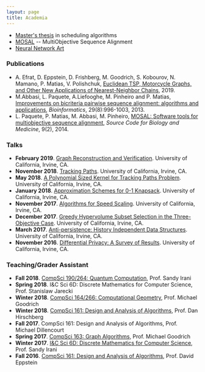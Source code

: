 ```yaml
---
layout: page
title: Academia
---
```



* [Master's thesis](projects/thesis/) in scheduling algorithms
* [MOSAL](projects/mosal/) -- MultiObjective Sequence Alignment
* [Neural Network Art](projects/nnart)


### Publications

* A. Efrat, D. Eppstein, D. Frishberg, M. Goodrich, S. Kobourov, N. Mamano, P. Matias, V. Polishchuk, [Euclidean TSP, Motorcycle Graphs, and Other New Applications of Nearest-Neighbor Chains](https://arxiv.org/abs/1902.06875), 2019.
* M.Abbasi, L. Paquete, A.Liefooghe, M. Pinheiro and P. Matias, [Improvements on bicriteria pairwise sequence alignment: algorithms and applications](http://dx.doi.org/10.1093/bioinformatics/btt098), _Bioinformatics_, 29(8):996-1003, 2013.
* L. Paquete, P. Matias, M. Abbasi, M. Pinheiro, [MOSAL: Software tools for multiobjective sequence alignment](http://dx.doi.org/10.1186/1751-0473-9-2), _Source Code for Biology and Medicine_, 9(2), 2014.


### Talks

* **February 2019**. [Graph Reconstruction and Verification](https://www.ics.uci.edu/~theory/269/190201b.html).
University of California, Irvine, CA.
* **November 2018**. [Tracking Paths](https://www.ics.uci.edu/~theory/269/181116.html).
University of California, Irvine, CA.
* **May 2018**. [A Polynomial Sized Kernel for Tracking Paths Problem](https://www.ics.uci.edu/~theory/269/180518.html).
University of California, Irvine, CA.
* **January 2018**. [Approximation Schemes for 0-1 Knapsack](https://www.ics.uci.edu/~theory/269/180126.html).
University of California, Irvine, CA.
* **November 2017**. [Algorithms for Speed Scaling](https://www.ics.uci.edu/~theory/269/171201b.html).
University of California, Irvine, CA.
* **December 2017**. [Greedy Hypervolume Subset Selection in the Three-Objective
Case]( https://www.ics.uci.edu/~theory/269/170428.html).
University of California, Irvine, CA.
* **March 2017**. [Anti-persistence: History Independent Data Structures](https://www.ics.uci.edu/~theory/269/170310.html).
University of California, Irvine, CA.
* **November 2016**. [Differential Privacy: A Survey of Results](https://www.ics.uci.edu/~theory/269/161118.html).
University of California, Irvine, CA.

### Teaching/Grader Assistant

* **Fall 2018**. [CompSci 190/264: Quantum Computation](https://www.ics.uci.edu/~irani/f18-quantum/),
  Prof. Sandy Irani
* **Spring 2018**. I&C Sci 6D: Discrete Mathematics for Computer Science, Prof. Stanislaw Jarecki
* **Winter 2018**. [CompSci 164/266: Computational Geometry](https://www.ics.uci.edu/~goodrich/teach/geom/), Prof. Michael Goodrich
* **Winter 2018**. [CompSci 161: Design and Analysis of
  Algorithms](https://www.ics.uci.edu/~dan/class/161/index.html), Prof. Dan Hirschberg
* **Fall 2017**. CompSci 161: Design and Analysis of Algorithms, Prof. Michael Dillencourt
* **Spring 2017**. [CompSci 163: Graph Algorithms](https://www.ics.uci.edu/~goodrich/teach/graph/),
  Prof. Michael Goodrich
* **Winter 2017**. [I&C Sci 6D: Discrete Mathematics for Computer
  Science](https://www.ics.uci.edu/~irani/w17-6D/6D), Prof. Sandy Irani
* **Fall 2016**. [CompSci 161: Design and Analysis of
  Algorithms](https://www.ics.uci.edu/~eppstein/161/), Prof. David Eppstein
